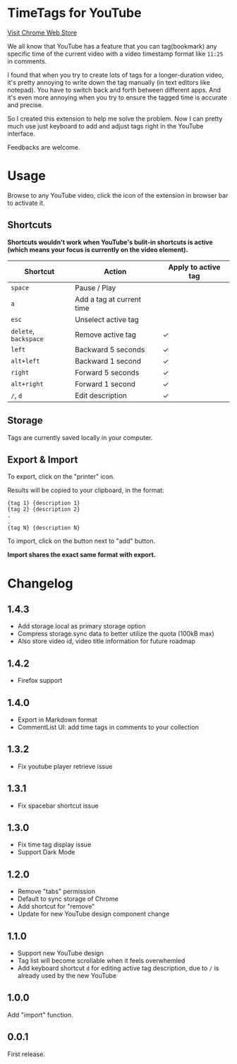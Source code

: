 # TimeTags for YouTube

[Visit Chrome Web Store](https://chrome.google.com/webstore/detail/hpbmedimnlknflpbgfbllklgelbnelef)

We all know that YouTube has a feature that you can tag(bookmark) any specific time of the current video with a video timestamp format like `11:25` in comments.

I found that when you try to create lots of tags for a longer-duration video, it's pretty annoying to write down the tag manually (in text editors like notepad). You have to switch back and forth between different apps. And it's even more annoying when you try to ensure the tagged time is accurate and precise.

So I created this extension to help me solve the problem. Now I can pretty much use just keyboard to add and adjust tags right in the YouTube interface.

Feedbacks are welcome.


# Usage

Browse to any YouTube video, click the icon of the extension in browser bar to activate it.

## Shortcuts

**Shortcuts wouldn't work when YouTube's bulit-in shortcuts is active (which means your focus is currently on the video element).**

| Shortcut              | Action                    | Apply to active tag |
|-----------------------|---------------------------|---------------------|
| `space`               | Pause / Play              |                     |
| `a`                   | Add a tag at current time |                     |
| `esc`                 | Unselect active tag       |                     |
| `delete`, `backspace` | Remove active tag         | ✓                   |
| `left`                | Backward 5 seconds        | ✓                   |
| `alt+left`            | Backward 1 second         | ✓                   |
| `right`               | Forward 5 seconds         | ✓                   |
| `alt+right`           | Forward 1 second          | ✓                   |
| `/`, `d`              | Edit description          | ✓                   |


## Storage

Tags are currently saved locally in your computer.

## Export & Import

To export, click on the "printer" icon.

Results will be copied to your clipboard, in the format:

```
{tag 1} {description 1}
{tag 2} {description 2}
.
.
{tag N} {description N}
```

To import, click on the button next to "add" button.

**Import shares the exact same format with export.**


# Changelog

## 1.4.3

- Add storage.local as primary storage option
- Compress storage.sync data to better utilize the quota (100kB max)
- Also store video id, video title information for future roadmap

## 1.4.2

- Firefox support

## 1.4.0

- Export in Markdown format
- CommentList UI: add time tags in comments to your collection

## 1.3.2

- Fix youtube player retrieve issue

## 1.3.1

- Fix spacebar shortcut issue

## 1.3.0

- Fix time tag display issue
- Support Dark Mode

## 1.2.0

- Remove "tabs" permission
- Default to sync storage of Chrome
- Add shortcut for "remove"
- Update for new YouTube design component change

## 1.1.0

- Support new YouTube design
- Tag list will become scrollable when it feels overwhemled
- Add keyboard shortcut `d` for editing active tag description, due to `/` is already used by the new YouTube

## 1.0.0
Add "import" function.

## 0.0.1
First release.
